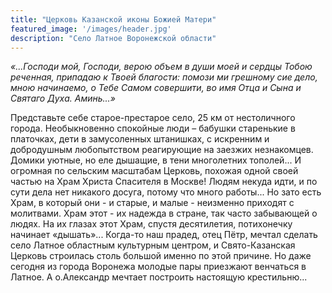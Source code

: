 ```yaml
---
title: "Церковь Казанской иконы Божией Матери"
featured_image: '/images/header.jpg'
description: "Село Латное Воронежской области"
---
```


*«...Господи мой, Господи, верою объем в души моей и сердцы Тобою реченная, припадаю к Твоей благости: помози ми грешному сие дело, мною начинаемо, о Тебе Самом совершити, во имя Отца и Сына и Святаго Духа. Аминь...»*


Представьте себе старое-престарое село, 25 км от нестоличного города. Необыкновенно спокойные люди – бабушки старенькие в платочках, дети в замусоленных штанишках, с искренним и добродушным любопытством реагирующие на заезжих незнакомцев. Домики уютные, но еле дышащие, в тени многолетних тополей... И огромная по сельским масштабам Церковь, похожая одной своей частью на Храм Христа Спасителя в Москве! Людям некуда идти, и по сути дела нет никакого досуга, потому что много работы... Но зато есть Храм, в который они - и старые, и малые - неизменно приходят с молитвами. Храм этот - их надежда в стране, так часто забывающей о людях. На их глазах этот Храм, спустя десятилетия, потихонечку начинает «дышать»... 
Когда-то наш прадед, отец Пётр, мечтал сделать село Латное областным культурным центром, и Свято-Казанская Церковь строилась столь большой именно по этой причине. Но даже сегодня из города Воронежа молодые пары приезжают венчаться в Латное. 
А о.Александр мечтает построить настоящую крестильню... 



